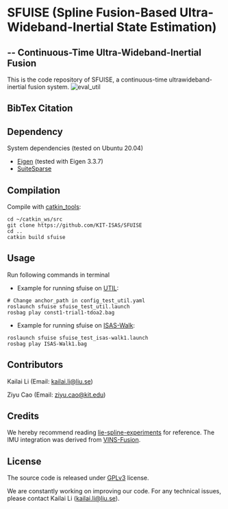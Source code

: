 # SFUISE (Spline Fusion-Based Ultra-Wideband-Inertial State Estimation)
## -- Continuous-Time Ultra-Wideband-Inertial Fusion
This is the code repository of SFUISE, a continuous-time ultrawideband-inertial fusion system. 
![eval_util](https://github.com/kailaili/sfuiseRelease/blob/main/doc/util_sequences.gif)
## BibTex Citation
## Dependency
System dependencies (tested on Ubuntu 20.04)
* [Eigen](https://eigen.tuxfamily.org/index.php?title=Main_Page) (tested with Eigen 3.3.7)
* [SuiteSparse](https://people.engr.tamu.edu/davis/suitesparse.html)
## Compilation
Compile with [catkin_tools](https://catkin-tools.readthedocs.io/en/latest/index.html):
```
cd ~/catkin_ws/src
git clone https://github.com/KIT-ISAS/SFUISE
cd ..
catkin build sfuise
```
## Usage
Run following commands in terminal
* Example for running sfuise on [UTIL](https://utiasdsl.github.io/util-uwb-dataset/):
```
# Change anchor_path in config_test_util.yaml
roslaunch sfuise sfuise_test_util.launch
rosbag play const1-trial1-tdoa2.bag
```
* Example for running sfuise on [ISAS-Walk](https://github.com/kailaili/sfuiseRelease/tree/main/dataset):
```
roslaunch sfuise sfuise_test_isas-walk1.launch
rosbag play ISAS-Walk1.bag
```
## Contributors
Kailai Li (Email: kailai.li@liu.se)

Ziyu Cao (Email: ziyu.cao@kit.edu)
## Credits
We hereby recommend reading [lie-spline-experiments](https://gitlab.com/tum-vision/lie-spline-experiments) for reference. The IMU integration was derived from [VINS-Fusion](https://github.com/HKUST-Aerial-Robotics/VINS-Fusion).
## License
The source code is released under [GPLv3](https://www.gnu.org/licenses/) license.

We are constantly working on improving our code. For any technical issues, please contact 
Kailai Li (kailai.li@liu.se).
